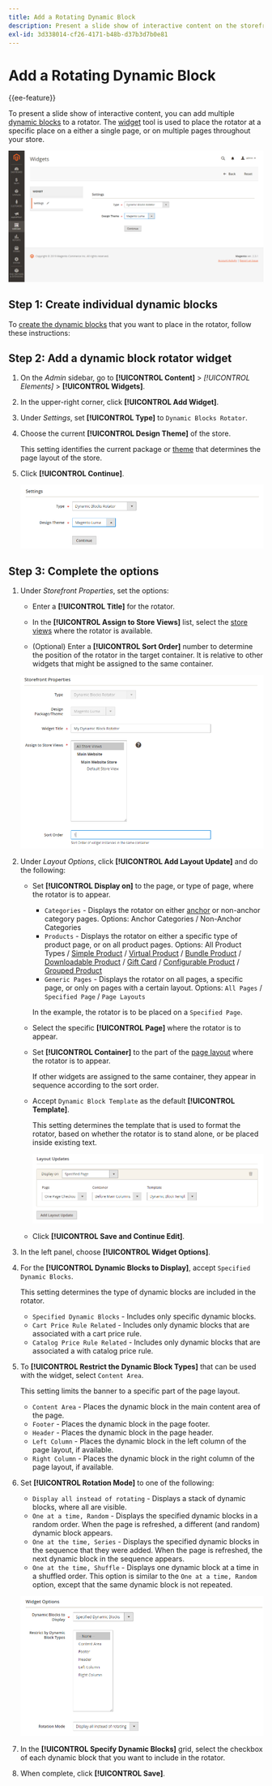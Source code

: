 ```yaml
---
title: Add a Rotating Dynamic Block
description: Present a slide show of interactive content on the storefront by adding multiple dynamic blocks to a rotator.
exl-id: 3d338014-cf26-4171-b48b-d37b3d7b0e81
---
```

# Add a Rotating Dynamic Block

{{ee-feature}}

To present a slide show of interactive content, you can add multiple [dynamic blocks](dynamic-blocks.md) to a rotator. The [widget](widgets.md) tool is used to place the rotator at a specific place on a either a single page, or on multiple pages throughout your store.

![Dynamic block rotator](./assets/widget-dynamic-block-rotator.png)<!-- zoom -->

## Step 1: Create individual dynamic blocks

To [create the dynamic blocks](dynamic-blocks.md) that you want to place in the rotator, follow these instructions:

## Step 2: Add a dynamic block rotator widget

1. On the _Admin_ sidebar, go to **[!UICONTROL Content]** > _[!UICONTROL Elements]_ > **[!UICONTROL Widgets]**.

1. In the upper-right corner, click **[!UICONTROL Add Widget]**.

1. Under _Settings_, set **[!UICONTROL Type]** to `Dynamic Blocks Rotator`.

1. Choose the current **[!UICONTROL Design Theme]** of the store.

   This setting identifies the current package or [theme](themes.md) that determines the page layout of the store.

1. Click **[!UICONTROL Continue]**.

   ![Dynamic block rotator settings](./assets/widget-dynamic-block-rotator-settings.png)<!-- zoom -->

## Step 3: Complete the options

1. Under _Storefront Properties_, set the options:

   - Enter a **[!UICONTROL Title]** for the rotator.

   - In the **[!UICONTROL Assign to Store Views]** list, select the [store views](../getting-started/websites-stores-views.md) where the rotator is available.

   - (Optional) Enter a **[!UICONTROL Sort Order]** number to determine the position of the rotator in the target container. It is relative to other widgets that might be assigned to the same container.

   ![Rotator storefront properties](./assets/widget-dynamic-block-rotator-storefront-properties.png)<!-- zoom -->

1. Under _Layout Options_, click **[!UICONTROL Add Layout Update]** and do the following:

   - Set **[!UICONTROL Display on]** to the page, or type of page, where the rotator is to appear.

      - `Categories` - Displays the rotator on either [anchor](../catalog/navigation-layered.md) or non-anchor category pages. Options: Anchor Categories / Non-Anchor Categories
      - `Products` - Displays the rotator on either a specific type of product page, or on all product pages. Options: All Product Types / [Simple Product](../catalog/product-create-simple.md) /  [Virtual Product](../catalog/product-create-virtual.md) / [Bundle Product](../catalog/product-create-bundle.md) / [Downloadable Product](../catalog/product-create-downloadable.md) / [Gift Card](../catalog/product-gift-card-create.md) / [Configurable Product](../catalog/product-create-configurable.md) / [Grouped Product](../catalog/product-create-grouped.md)
      - `Generic Pages` - Displays the rotator on all pages, a specific page, or only on pages with a certain layout. Options: `All Pages` / `Specified Page` / `Page Layouts`

      In the example, the rotator is to be placed on a `Specified Page`.

   - Select the specific **[!UICONTROL Page]** where the rotator is to appear.

   - Set **[!UICONTROL Container]** to the part of the [page layout](page-layout.md#standard-page-layouts) where the rotator is to appear.

      If other widgets are assigned to the same container, they appear in sequence according to the sort order.

   - Accept `Dynamic Block Template` as the default **[!UICONTROL Template]**.

      This setting determines the template that is used to format the rotator, based on whether the rotator is to stand alone, or be placed inside existing text.

      ![Rotator layout updates](./assets/widget-dynamic-block-rotator-layout-updates.png)<!-- zoom -->

   - Click **[!UICONTROL Save and Continue Edit]**.

1. In the left panel, choose **[!UICONTROL Widget Options]**.

1. For the **[!UICONTROL Dynamic Blocks to Display]**, accept `Specified Dynamic Blocks`.

   This setting determines the type of dynamic blocks are included in the rotator.

   - `Specified Dynamic Blocks` - Includes only specific dynamic blocks.
   - `Cart Price Rule Related` - Includes only dynamic blocks that are associated with a cart price rule.
   - `Catalog Price Rule Related` - Includes only dynamic blocks that are associated a with catalog price rule.

1. To **[!UICONTROL Restrict the Dynamic Block Types]** that can be used with the widget, select `Content Area`.

   This setting limits the banner to a specific part of the page layout.

   - `Content Area` - Places the dynamic block in the main content area of the page.
   - `Footer` - Places the dynamic block in the page footer.
   - `Header` - Places the dynamic block in the page header.
   - `Left Column` - Places the dynamic block in the left column of the page layout, if available.
   - `Right Column` - Places the dynamic block in the right column of the page layout, if available.

1. Set **[!UICONTROL Rotation Mode]** to one of the following:

   - `Display all instead of rotating` - Displays a stack of dynamic blocks, where all are visible.
   - `One at a time, Random` - Displays the specified dynamic blocks in a random order. When the page is refreshed, a different (and random) dynamic block appears.
   - `One at the time, Series` - Displays the specified dynamic blocks in the sequence that they were added. When the page is refreshed, the next dynamic block in the sequence appears.
   - `One at the time, Shuffle` - Displays one dynamic block at a time in a shuffled order. This option is similar to the `One at a time, Random` option, except that the same dynamic block is not repeated.

   ![Rotator widget options](./assets/widget-dynamic-block-rotator-widget-options.png)<!-- zoom -->

1. In the **[!UICONTROL Specify Dynamic Blocks]** grid, select the checkbox of each dynamic block that you want to include in the rotator.

1. When complete, click **[!UICONTROL Save]**.

